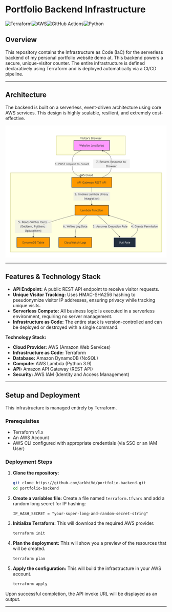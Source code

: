 # Portfolio Backend Infrastructure
![Terraform](https://img.shields.io/badge/Terraform-7B42BC?style=for-the-badge&logo=terraform&logoColor=white)![AWS](https://img.shields.io/badge/AWS%20ECS-FF9900?style=for-the-badge&logo=amazon-aws&logoColor=white)![GitHub Actions](https://img.shields.io/badge/GitHub_Actions-2088FF?style=for-the-badge&logo=github-actions&logoColor=white)![Python](https://img.shields.io/badge/Python-3776AB?style=for-the-badge&logo=python&logoColor=white)
## Overview

This repository contains the Infrastructure as Code (IaC) for the serverless backend of my personal portfolio website demo at. This backend powers a secure, unique-visitor counter. The entire infrastructure is defined declaratively using Terraform and is deployed automatically via a CI/CD pipeline.

---

## Architecture

The backend is built on a serverless, event-driven architecture using core AWS services. This design is highly scalable, resilient, and extremely cost-effective.


![Architecture Diagram](images/backend-architecture.png)

---

## Features & Technology Stack

*   **API Endpoint:** A public REST API endpoint to receive visitor requests.
*   **Unique Visitor Tracking:** Uses HMAC-SHA256 hashing to pseudonymize visitor IP addresses, ensuring privacy while tracking unique visits.
*   **Serverless Compute:** All business logic is executed in a serverless environment, requiring no server management.
*   **Infrastructure as Code:** The entire stack is version-controlled and can be deployed or destroyed with a single command.

**Technology Stack:**
*   **Cloud Provider:** AWS (Amazon Web Services)
*   **Infrastructure as Code:** Terraform
*   **Database:** Amazon DynamoDB (NoSQL)
*   **Compute:** AWS Lambda (Python 3.9)
*   **API:** Amazon API Gateway (REST API)
*   **Security:** AWS IAM (Identity and Access Management)

---

## Setup and Deployment

This infrastructure is managed entirely by Terraform.

### Prerequisites

*   Terraform v1.x
*   An AWS Account
*   AWS CLI configured with appropriate credentials (via SSO or an IAM User)

### Deployment Steps

1.  **Clone the repository:**
    ```bash
    git clone https://github.com/arkhiVd/portfolio-backend.git
    cd portfolio-backend
    ```

2.  **Create a variables file:**
    Create a file named `terraform.tfvars` and add a random long secret for IP hashing:
    ```
    IP_HASH_SECRET = "your-super-long-and-random-secret-string"
    ```

3.  **Initialize Terraform:**
    This will download the required AWS provider.
    ```bash
    terraform init
    ```

4.  **Plan the deployment:**
    This will show you a preview of the resources that will be created.
    ```bash
    terraform plan
    ```

5.  **Apply the configuration:**
    This will build the infrastructure in your AWS account.
    ```bash
    terraform apply
    ```

Upon successful completion, the API invoke URL will be displayed as an output.

---
